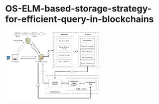 # OS-ELM-based-storage-strategy-for-efficient-query-in-blockchains

<img src="https://github.com/jiadayu123/OS-ELM-based-storage-strategy-for-efficient-query-in-blockchains/blob/master/figs/f2.png" width="300px">
